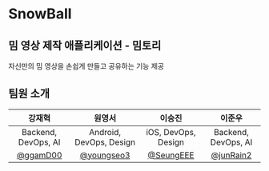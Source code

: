 # SnowBall
## 밈 영상 제작 애플리케이션 - 밈토리

자신만의 밈 영상을 손쉽게 만들고 공유하는 기능 제공

## 팀원 소개

|강재혁|원영서|이승진|이준우|
|:----:|:----:|:----:|:----:|
|Backend, DevOps, AI|Android, DevOps, Design|iOS, DevOps, Design|Backend, DevOps, AI|
|<a href="https://github.com/ggamD00">@ggamD00</a>|<a href="https://github.com/youngseo3">@youngseo3</a>|<a href="https://github.com/SeungEEE">@SeungEEE</a>|<a href="https://github.com/junRain2">@junRain2</a>|
